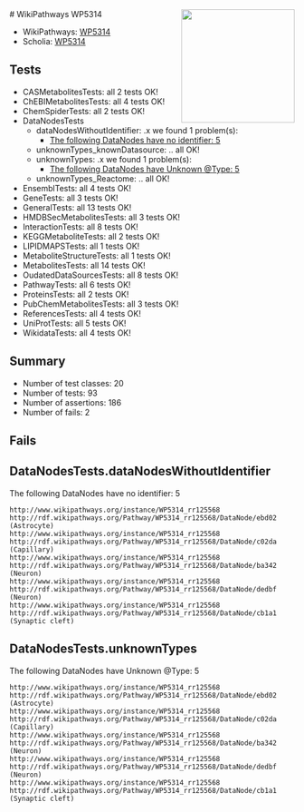 <img style="float: right; width: 200px" src="https://upload.wikimedia.org/wikipedia/commons/thumb/8/83/Wplogo_with_text_500.png/640px-Wplogo_with_text_500.png" />
# WikiPathways WP5314

* WikiPathways: [WP5314](https://wikipathways.org/pathways/WP5314)
* Scholia: [WP5314](https://scholia.toolforge.org/wikipathways/WP5314)
## Tests
* CASMetabolitesTests: all 2 tests OK!
* ChEBIMetabolitesTests: all 4 tests OK!
* ChemSpiderTests: all 2 tests OK!
* DataNodesTests
    * dataNodesWithoutIdentifier: .x we found 1 problem(s):
        * [The following DataNodes have no identifier: 5](#d2d32fa4)
    * unknownTypes_knownDatasource: .. all OK!
    * unknownTypes: .x we found 1 problem(s):
        * [The following DataNodes have Unknown @Type: 5](#839973e3)
    * unknownTypes_Reactome: .. all OK!
* EnsemblTests: all 4 tests OK!
* GeneTests: all 3 tests OK!
* GeneralTests: all 13 tests OK!
* HMDBSecMetabolitesTests: all 3 tests OK!
* InteractionTests: all 8 tests OK!
* KEGGMetaboliteTests: all 2 tests OK!
* LIPIDMAPSTests: all 1 tests OK!
* MetaboliteStructureTests: all 1 tests OK!
* MetabolitesTests: all 14 tests OK!
* OudatedDataSourcesTests: all 8 tests OK!
* PathwayTests: all 6 tests OK!
* ProteinsTests: all 2 tests OK!
* PubChemMetabolitesTests: all 3 tests OK!
* ReferencesTests: all 4 tests OK!
* UniProtTests: all 5 tests OK!
* WikidataTests: all 4 tests OK!


## Summary

* Number of test classes: 20
* Number of tests: 93
* Number of assertions: 186
* Number of fails: 2

## Fails

<a name="d2d32fa4" />

## DataNodesTests.dataNodesWithoutIdentifier

The following DataNodes have no identifier: 5
```
http://www.wikipathways.org/instance/WP5314_rr125568 http://rdf.wikipathways.org/Pathway/WP5314_rr125568/DataNode/ebd02 (Astrocyte)
http://www.wikipathways.org/instance/WP5314_rr125568 http://rdf.wikipathways.org/Pathway/WP5314_rr125568/DataNode/c02da (Capillary)
http://www.wikipathways.org/instance/WP5314_rr125568 http://rdf.wikipathways.org/Pathway/WP5314_rr125568/DataNode/ba342 (Neuron)
http://www.wikipathways.org/instance/WP5314_rr125568 http://rdf.wikipathways.org/Pathway/WP5314_rr125568/DataNode/dedbf (Neuron)
http://www.wikipathways.org/instance/WP5314_rr125568 http://rdf.wikipathways.org/Pathway/WP5314_rr125568/DataNode/cb1a1 (Synaptic cleft)
```

<a name="839973e3" />

## DataNodesTests.unknownTypes

The following DataNodes have Unknown @Type: 5
```
http://www.wikipathways.org/instance/WP5314_rr125568 http://rdf.wikipathways.org/Pathway/WP5314_rr125568/DataNode/ebd02 (Astrocyte)
http://www.wikipathways.org/instance/WP5314_rr125568 http://rdf.wikipathways.org/Pathway/WP5314_rr125568/DataNode/c02da (Capillary)
http://www.wikipathways.org/instance/WP5314_rr125568 http://rdf.wikipathways.org/Pathway/WP5314_rr125568/DataNode/ba342 (Neuron)
http://www.wikipathways.org/instance/WP5314_rr125568 http://rdf.wikipathways.org/Pathway/WP5314_rr125568/DataNode/dedbf (Neuron)
http://www.wikipathways.org/instance/WP5314_rr125568 http://rdf.wikipathways.org/Pathway/WP5314_rr125568/DataNode/cb1a1 (Synaptic cleft)
```

